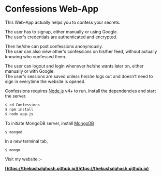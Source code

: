 <h1>Confessions Web-App</h1>
This Web-App actually helps you to confess your secrets.<br>

The user has to signup, either manually or using Google.<br>
The user's credentials are authenticated and encrypted.<br>

Then he/she can post confessions anonymously.<br>
The user can also view other's confessions on his/her feed, without actually knowing who confessed them.<br>

The user can logout and login whenever he/she wants later on, either manually or with Google.<br>
The user's sessions are saved unless he/she logs out and doesn't need to sign in everytime the website is opened.

Confessions requires [Node.js](https://nodejs.org/) v4+ to run.
Install the dependencies and start the server.

```sh
$ cd Confessions
$ npm install
$ node app.js
```

To initiate MongoDB server, install [MongoDB](https://mongodb.com)

```sh
$ mongod
```
In a new terminal tab,
```
$ mongo
```

Visit my website :-

<b>[https://thekushalghosh.github.io](https://thekushalghosh.github.io)<b>
